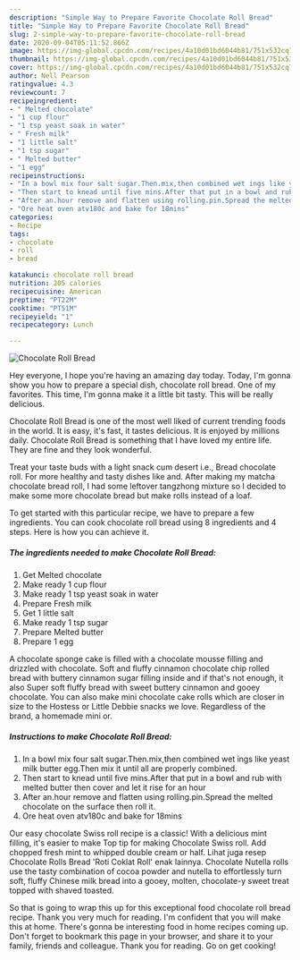 ```yaml
---
description: "Simple Way to Prepare Favorite Chocolate Roll Bread"
title: "Simple Way to Prepare Favorite Chocolate Roll Bread"
slug: 2-simple-way-to-prepare-favorite-chocolate-roll-bread
date: 2020-09-04T05:11:52.866Z
image: https://img-global.cpcdn.com/recipes/4a10d01bd6044b81/751x532cq70/chocolate-roll-bread-recipe-main-photo.jpg
thumbnail: https://img-global.cpcdn.com/recipes/4a10d01bd6044b81/751x532cq70/chocolate-roll-bread-recipe-main-photo.jpg
cover: https://img-global.cpcdn.com/recipes/4a10d01bd6044b81/751x532cq70/chocolate-roll-bread-recipe-main-photo.jpg
author: Nell Pearson
ratingvalue: 4.3
reviewcount: 7
recipeingredient:
- " Melted chocolate"
- "1 cup flour"
- "1 tsp yeast soak in water"
- " Fresh milk"
- "1 little salt"
- "1 tsp sugar"
- " Melted butter"
- "1 egg"
recipeinstructions:
- "In a bowl mix four salt sugar.Then.mix,then combined wet ings like yeast milk butter egg.Then mix it until all are properly combined."
- "Then start to knead until five mins.After that put in a bowl and rub with melted butter then cover and let it rise for an hour"
- "After an.hour remove and flatten using rolling.pin.Spread the melted chocolate on the surface then roll it."
- "Ore heat oven atv180c and bake for 18mins"
categories:
- Recipe
tags:
- chocolate
- roll
- bread

katakunci: chocolate roll bread 
nutrition: 205 calories
recipecuisine: American
preptime: "PT22M"
cooktime: "PT51M"
recipeyield: "1"
recipecategory: Lunch

---
```



![Chocolate Roll Bread](https://img-global.cpcdn.com/recipes/4a10d01bd6044b81/751x532cq70/chocolate-roll-bread-recipe-main-photo.jpg)

Hey everyone, I hope you're having an amazing day today. Today, I'm gonna show you how to prepare a special dish, chocolate roll bread. One of my favorites. This time, I'm gonna make it a little bit tasty. This will be really delicious.

Chocolate Roll Bread is one of the most well liked of current trending foods in the world. It is easy, it's fast, it tastes delicious. It is enjoyed by millions daily. Chocolate Roll Bread is something that I have loved my entire life. They are fine and they look wonderful.

Treat your taste buds with a light snack cum desert i.e., Bread chocolate roll. For more healthy and tasty dishes like and. After making my matcha chocolate bread roll, I had some leftover tangzhong mixture so I decided to make some more chocolate bread but make rolls instead of a loaf.


To get started with this particular recipe, we have to prepare a few ingredients. You can cook chocolate roll bread using 8 ingredients and 4 steps. Here is how you can achieve it.

<!--inarticleads1-->

##### The ingredients needed to make Chocolate Roll Bread:

1. Get  Melted chocolate
1. Make ready 1 cup flour
1. Make ready 1 tsp yeast soak in water
1. Prepare  Fresh milk
1. Get 1 little salt
1. Make ready 1 tsp sugar
1. Prepare  Melted butter
1. Prepare 1 egg


A chocolate sponge cake is filled with a chocolate mousse filling and drizzled with chocolate. Soft and fluffy cinnamon chocolate chip rolled bread with buttery cinnamon sugar filling inside and if that&#39;s not enough, it also Super soft fluffy bread with sweet buttery cinnamon and gooey chocolate. You can also make mini chocolate cake rolls which are closer in size to the Hostess or Little Debbie snacks we love. Regardless of the brand, a homemade mini or. 

<!--inarticleads2-->

##### Instructions to make Chocolate Roll Bread:

1. In a bowl mix four salt sugar.Then.mix,then combined wet ings like yeast milk butter egg.Then mix it until all are properly combined.
1. Then start to knead until five mins.After that put in a bowl and rub with melted butter then cover and let it rise for an hour
1. After an.hour remove and flatten using rolling.pin.Spread the melted chocolate on the surface then roll it.
1. Ore heat oven atv180c and bake for 18mins


Our easy chocolate Swiss roll recipe is a classic! With a delicious mint filling, it&#39;s easier to make Top tip for making Chocolate Swiss roll. Add chopped fresh mint to whipped double cream or half. Lihat juga resep Chocolate Rolls Bread &#39;Roti Coklat Roll&#39; enak lainnya. Chocolate Nutella rolls use the tasty combination of cocoa powder and nutella to effortlessly turn soft, fluffy Chinese milk bread into a gooey, molten, chocolate-y sweet treat topped with shaved toasted. 

So that is going to wrap this up for this exceptional food chocolate roll bread recipe. Thank you very much for reading. I'm confident that you will make this at home. There's gonna be interesting food in home recipes coming up. Don't forget to bookmark this page in your browser, and share it to your family, friends and colleague. Thank you for reading. Go on get cooking!
